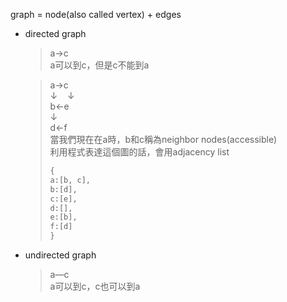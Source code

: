 graph = node(also called vertex) + edges

- directed graph
  > a→c\
  a可以到c，但是c不能到a
  
  > a→c\
    ↓&nbsp;&nbsp;&nbsp;&nbsp;↓\
    b←e\
  > ↓\
  > d←f\
  > 當我們現在在a時，b和c稱為neighbor nodes(accessible)\
  > 利用程式表達這個圖的話，會用adjacency list
  >```python
  >{
  > a:[b, c],
  > b:[d],
  > c:[e],
  > d:[],
  > e:[b],
  > f:[d]
  >}

  
- undirected graph
  > a—c\
  a可以到c，c也可以到a
